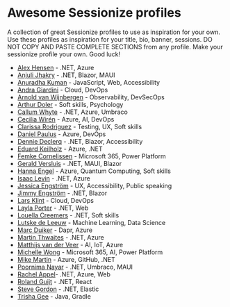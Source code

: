 # Awesome Sessionize profiles
A collection of great Sessionize profiles to use as inspiration for your own. Use these profiles as inspiration for your title, bio, banner, sessions. DO NOT COPY AND PASTE COMPLETE SECTIONS from any profile. Make your sessionize profile your own. Good luck!

* [Alex Hensen](https://sessionize.com/alexhensen/) - .NET, Azure
* [Anjuli Jhakry](https://sessionize.com/aljhakry/) - .NET, Blazor, MAUI
* [Anuradha Kuman](https://sessionize.com/anuradha/) - JavaScript, Web, Accessibility
* [Andra Giardini](https://sessionize.com/andrea-giardini/) - Cloud, DevOps
* [Arnold van Wijnbergen](https://sessionize.com/devmonops) - Observability, DevSecOps
* [Arthur Doler](https://sessionize.com/arthur-doler/) - Soft skills, Psychology
* [Callum Whyte](https://sessionize.com/callumbwhyte) - .NET, Azure, Umbraco
* [Cecilia Wirén](https://sessionize.com/cecilia-wiren/) - Azure, AI, DevOps
* [Clarissa Rodriguez](https://sessionize.com/clarissa-almeida-rodrigues/) - Testing, UX, Soft skills
* [Daniel Paulus](https://sessionize.com/danielpaulus/) - Azure, DevOps
* [Dennie Declerq](https://sessionize.com/dennie-declercq/) - .NET, Blazor, Accessibility
* [Eduard Keilholz](https://sessionize.com/eduard) - Azure, .NET
* [Femke Cornelissen](https://sessionize.com/femke-cornelissen/) - Microsoft 365, Power Platform
* [Gerald Versluis](https://sessionize.com/jfversluis) - .NET, MAUI, Blazor
* [Hanna Engel](https://sessionize.com/hanna-engel/) - Azure, Quantum Computing, Soft skills
* [Isaac Levin](https://sessionize.com/isaacrlevin/) - .NET, Azure
* [Jessica Engström](https://sessionize.com/EngstromJess/) - UX, Accessibility, Public speaking
* [Jimmy Engström](https://sessionize.com/EngstromJimmy) - .NET, Blazor
* [Lars Klint](https://sessionize.com/larsklint/) - Cloud, DevOps
* [Layla Porter](https://sessionize.com/layla-porter/) - .NET, Web
* [Louella Creemers](https://sessionize.com/louelladev) - .NET, Soft skills
* [Lutske de Leeuw](https://sessionize.com/Lutske/) - Machine Learning, Data Science
* [Marc Duiker](https://sessionize.com/marcduiker/) - Dapr, Azure
* [Martin Thwaites](https://sessionize.com/martin-thwaites) - .NET, Azure
* [Matthijs van der Veer](https://sessionize.com/matthijs-van-der-veer/) - AI, IoT, Azure
* [Michelle Wong](https://sessionize.com/michelle-wong/) - Microsoft 365, AI, Power Platform
* [Mike Martin](https://sessionize.com/mikemartin/) - Azure, GitHub, .NET
* [Poornima Nayar](https://sessionize.com/poornima-nayar/) - .NET, Umbraco, MAUI
* [Rachel Appel](https://sessionize.com/rachelappel)- .NET, Azure, Web
* [Roland Guijt](https://sessionize.com/roland-guijt/) - .NET, React
* [Steve Gordon](https://sessionize.com/stevejgordon/) - .NET, Elastic
* [Trisha Gee](https://sessionize.com/trisha-gee/) - Java, Gradle

